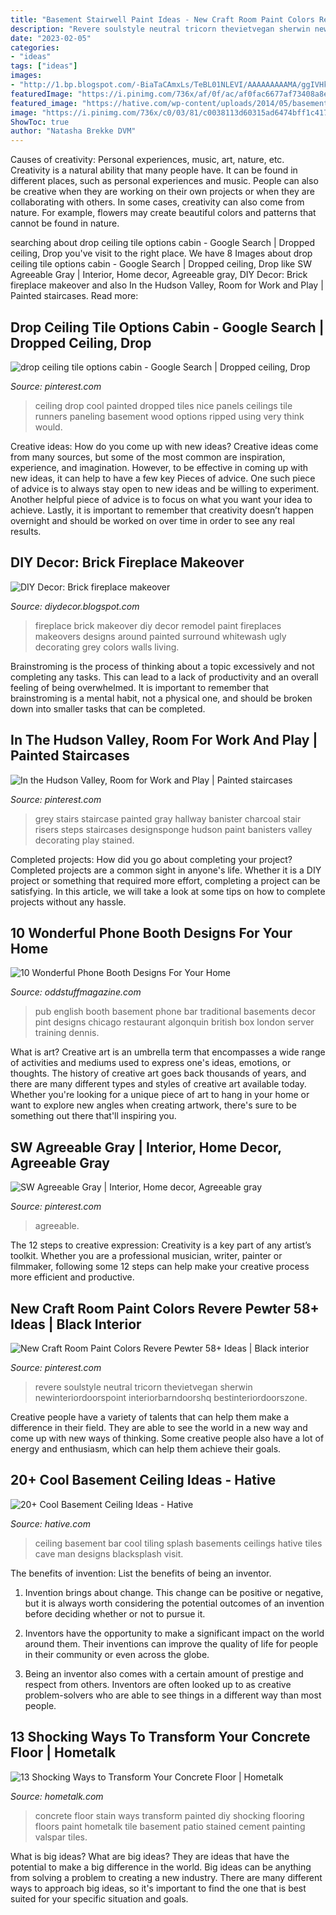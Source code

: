```yaml
---
title: "Basement Stairwell Paint Ideas - New Craft Room Paint Colors Revere Pewter 58+ Ideas"
description: "Revere soulstyle neutral tricorn thevietvegan sherwin newinteriordoorspoint interiorbarndoorshq bestinteriordoorszone"
date: "2023-02-05"
categories:
- "ideas"
tags: ["ideas"]
images:
- "http://1.bp.blogspot.com/-BiaTaCAmxLs/TeBL01NLEVI/AAAAAAAAAMA/ggIVHkMF5D0/s1600/fireplace444.jpg"
featuredImage: "https://i.pinimg.com/736x/af/0f/ac/af0fac6677af73408a8e700dee6c8381--brownstone-interiors-banisters.jpg"
featured_image: "https://hative.com/wp-content/uploads/2014/05/basement-ceiling-ideas/12-black-splash-tiling-as-ceiling.jpg"
image: "https://i.pinimg.com/736x/c0/03/81/c0038113d60315ad6474bff1c4174533--drop-ceiling-tiles-vintage-circus.jpg"
ShowToc: true
author: "Natasha Brekke DVM"
---
```



Causes of creativity: Personal experiences, music, art, nature, etc.
Creativity is a natural ability that many people have. It can be found in different places, such as personal experiences and music. People can also be creative when they are working on their own projects or when they are collaborating with others. In some cases, creativity can also come from nature. For example, flowers may create beautiful colors and patterns that cannot be found in nature.

	

		
searching about drop ceiling tile options cabin - Google Search | Dropped ceiling, Drop you've visit to the right place. We have 8 Images about drop ceiling tile options cabin - Google Search | Dropped ceiling, Drop like SW Agreeable Gray | Interior, Home decor, Agreeable gray, DIY Decor: Brick fireplace makeover and also In the Hudson Valley, Room for Work and Play | Painted staircases. Read more:
		
    
## Drop Ceiling Tile Options Cabin - Google Search | Dropped Ceiling, Drop

<img loading=lazy src="https://i.pinimg.com/736x/c0/03/81/c0038113d60315ad6474bff1c4174533--drop-ceiling-tiles-vintage-circus.jpg" onerror="this.onerror=null;this.src='https://tse3.mm.bing.net/th?id=OIP.v7pBkNYBC4MXTE4Dq_A4-QHaJ3&amp;pid=15.1';" alt="drop ceiling tile options cabin - Google Search | Dropped ceiling, Drop">

_Source: pinterest.com_

>ceiling drop cool painted dropped tiles nice panels ceilings tile runners paneling basement wood options ripped using very think would. 

	

Creative ideas: How do you come up with new ideas?
Creative ideas come from many sources, but some of the most common are inspiration, experience, and imagination. However, to be effective in coming up with new ideas, it can help to have a few key Pieces of advice. One such piece of advice is to always stay open to new ideas and be willing to experiment. Another helpful piece of advice is to focus on what you want your idea to achieve. Lastly, it is important to remember that creativity doesn’t happen overnight and should be worked on over time in order to see any real results.

    
## DIY Decor: Brick Fireplace Makeover

<img loading=lazy src="http://1.bp.blogspot.com/-BiaTaCAmxLs/TeBL01NLEVI/AAAAAAAAAMA/ggIVHkMF5D0/s1600/fireplace444.jpg" onerror="this.onerror=null;this.src='https://tse1.mm.bing.net/th?id=OIP.vwhDuxsyKCFOIDz85nPA8wHaJ4&amp;pid=15.1';" alt="DIY Decor: Brick fireplace makeover">

_Source: diydecor.blogspot.com_

>fireplace brick makeover diy decor remodel paint fireplaces makeovers designs around painted surround whitewash ugly decorating grey colors walls living. 

	

Brainstroming is the process of thinking about a topic excessively and not completing any tasks. This can lead to a lack of productivity and an overall feeling of being overwhelmed. It is important to remember that brainstroming is a mental habit, not a physical one, and should be broken down into smaller tasks that can be completed.

    
## In The Hudson Valley, Room For Work And Play | Painted Staircases

<img loading=lazy src="https://i.pinimg.com/736x/af/0f/ac/af0fac6677af73408a8e700dee6c8381--brownstone-interiors-banisters.jpg" onerror="this.onerror=null;this.src='https://tse3.mm.bing.net/th?id=OIP.w90y_u231_yCOIqw5WvC_wHaLG&amp;pid=15.1';" alt="In the Hudson Valley, Room for Work and Play | Painted staircases">

_Source: pinterest.com_

>grey stairs staircase painted gray hallway banister charcoal stair risers steps staircases designsponge hudson paint banisters valley decorating play stained. 

	

Completed projects: How did you go about completing your project?
Completed projects are a common sight in anyone's life. Whether it is a DIY project or something that required more effort, completing a project can be satisfying. In this article, we will take a look at some tips on how to complete projects without any hassle.

    
## 10 Wonderful Phone Booth Designs For Your Home

<img loading=lazy src="https://oddstuffmagazine.com/wp-content/uploads/2015/03/English-Pub-booth.jpg" onerror="this.onerror=null;this.src='https://tse2.mm.bing.net/th?id=OIP.GCG1XxCEUpvXIVlUkV4W5gHaE6&amp;pid=15.1';" alt="10 Wonderful Phone Booth Designs For Your Home">

_Source: oddstuffmagazine.com_

>pub english booth basement phone bar traditional basements decor pint designs chicago restaurant algonquin british box london server training dennis. 

	

What is art?
Creative art is an umbrella term that encompasses a wide range of activities and mediums used to express one's ideas, emotions, or thoughts. The history of creative art goes back thousands of years, and there are many different types and styles of creative art available today. Whether you're looking for a unique piece of art to hang in your home or want to explore new angles when creating artwork, there's sure to be something out there that'll inspiring you.

    
## SW Agreeable Gray | Interior, Home Decor, Agreeable Gray

<img loading=lazy src="https://i.pinimg.com/736x/04/c1/58/04c158618c00dd4448777f96fd62b87c.jpg" onerror="this.onerror=null;this.src='https://tse2.mm.bing.net/th?id=OIP.UG23Q1OsWwfC7aQhua6ekAHaJ4&amp;pid=15.1';" alt="SW Agreeable Gray | Interior, Home decor, Agreeable gray">

_Source: pinterest.com_

>agreeable. 

	

The 12 steps to creative expression:
Creativity is a key part of any artist’s toolkit. Whether you are a professional musician, writer, painter or filmmaker, following some 12 steps can help make your creative process more efficient and productive.

    
## New Craft Room Paint Colors Revere Pewter 58+ Ideas | Black Interior

<img loading=lazy src="https://i.pinimg.com/736x/0c/e9/b3/0ce9b361a7017d0fdfd1e9d88977fad6.jpg" onerror="this.onerror=null;this.src='https://tse4.mm.bing.net/th?id=OIP.e5qKx-t_I4L4-VkxduC0rAAAAA&amp;pid=15.1';" alt="New Craft Room Paint Colors Revere Pewter 58+ Ideas | Black interior">

_Source: pinterest.com_

>revere soulstyle neutral tricorn thevietvegan sherwin newinteriordoorspoint interiorbarndoorshq bestinteriordoorszone. 

	

Creative people have a variety of talents that can help them make a difference in their field. They are able to see the world in a new way and come up with new ways of thinking. Some creative people also have a lot of energy and enthusiasm, which can help them achieve their goals.

    
## 20+ Cool Basement Ceiling Ideas - Hative

<img loading=lazy src="https://hative.com/wp-content/uploads/2014/05/basement-ceiling-ideas/12-black-splash-tiling-as-ceiling.jpg" onerror="this.onerror=null;this.src='https://tse2.mm.bing.net/th?id=OIP.YG5JfZZzDcxuNy4W0UOshwHaLH&amp;pid=15.1';" alt="20+ Cool Basement Ceiling Ideas - Hative">

_Source: hative.com_

>ceiling basement bar cool tiling splash basements ceilings hative tiles cave man designs blacksplash visit. 

	

The benefits of invention: List the benefits of being an inventor.
1. Invention brings about change. This change can be positive or negative, but it is always worth considering the potential outcomes of an invention before deciding whether or not to pursue it.
2. Inventors have the opportunity to make a significant impact on the world around them. Their inventions can improve the quality of life for people in their community or even across the globe.

3. Being an inventor also comes with a certain amount of prestige and respect from others. Inventors are often looked up to as creative problem-solvers who are able to see things in a different way than most people.

    
## 13 Shocking Ways To Transform Your Concrete Floor | Hometalk

<img loading=lazy src="https://cdn-fastly.hometalk.com/media/2017/01/09/3672577/s-13-shocking-ways-to-transform-your-concrete-floor-concrete-masonry-flooring.jpg?size=1600x1000&amp;nocrop=1" onerror="this.onerror=null;this.src='https://tse3.mm.bing.net/th?id=OIP.3vTfMzfQyVxPf4Mgga3fvwDSEo&amp;pid=15.1';" alt="13 Shocking Ways to Transform Your Concrete Floor | Hometalk">

_Source: hometalk.com_

>concrete floor stain ways transform painted diy shocking flooring floors paint hometalk tile basement patio stained cement painting valspar tiles. 

	

What is big ideas?
What are big ideas? They are ideas that have the potential to make a big difference in the world. Big ideas can be anything from solving a problem to creating a new industry. There are many different ways to approach big ideas, so it's important to find the one that is best suited for your specific situation and goals.

